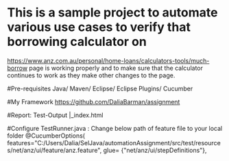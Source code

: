 # This is a sample project to automate various use cases to verify that borrowing calculator on 
https://www.anz.com.au/personal/home-loans/calculators-tools/much-borrow page is working properly and to make sure that the calculator continues to work as they make other changes to the page.

#Pre-requisites
Java/
Maven/
Eclipse/
Eclipse Plugins/
Cucumber

#My Framework
https://github.com/DaliaBarman/assignment



#Report:
         Test-Output
                |_index.html
                
#Configure TestRunner.java :   Change below path of feature file to your local folder
                @CucumberOptions(
		features="C:/Users/Dalia/SelJava/automationAssignment/src/test/resources/net/anz/ui/feature/anz.feature",
		glue= {"net/anz/ui/stepDefinitions"},
    
    
